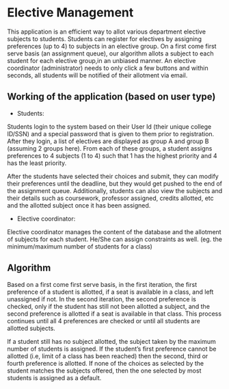 # Elective Management

This application is an efficient way to allot various department elective subjects to students. Students can register for electives by assigning preferences (up to 4) to subjects in an elective group. On a first come first serve basis (an assignment queue), our algorithm allots a subject to each student for each elective group,in an unbiased manner. An elective coordinator (administrator) needs to only click a few buttons and within seconds, all students will be notified of their allotment via email.

## Working of the application (based on user type)

* Students:

Students login to the system based on their User Id (their unique college ID/SSN) and a special password that is given to them prior to registration. After they login, a list of electives are displayed as group A and group B (assuming 2 groups here). From each of these groups, a student assigns preferences to 4 subjects (1 to 4) such that 1 has the highest priority and 4 has the least priority. 

After the students have selected their choices and submit, they can modify their preferences until the deadline, but they would get pushed to the end of the assignment queue. Additionally, students can also view the subjects and their details such as coursework, professor assigned, credits allotted, etc and the allotted subject once it has been assigned.

* Elective coordinator: 

Elective coordinator manages the content of the database and the allotment of subjects for each student. He/She can assign constraints as well. (eg. the minimum/maximum number of students for a class)

## Algorithm

Based on a first come first serve basis, in the first iteration, the first preference of a student is allotted, if a seat is available in a class, and left unassigned if not. In the second iteration, the second preference is checked, only if the student has still not been allotted a subject, and the second preference is allotted if a seat is available in that class. This process continues until all 4 preferences are checked or until all students are allotted subjects.

If a student still has no subject allotted, the subject taken by the maximum number of students is assigned. If the student’s first preference cannot be allotted (i.e, limit of a class has been reached) then the second, third or fourth preference is allotted. If none of the choices as selected by the student matches the subjects offered, then the one selected by most students is assigned as a default.